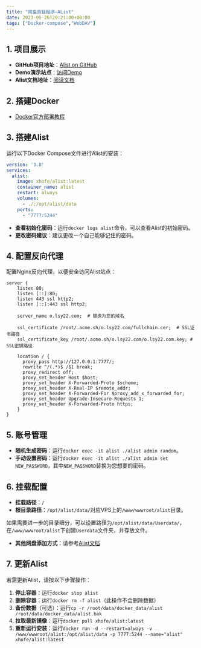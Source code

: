 ```yaml
---
title: "网盘直链程序—AList"
date: 2023-05-26T20:21:00+00:00
tags: ["Docker-compose","WebDAV"]
---
```


## 1. 项目展示

- **GitHub项目地址**：[Alist on GitHub](https://github.com/Xhofe/alist)
- **Demo演示站点**：[访问Demo](https://alist.nn.ci)
- **Alist文档地址**：[阅读文档](https://alist-doc.nn.ci/en/)

## 2. 搭建Docker

- [Docker官方部署教程](https://docs.docker.com/engine/install/debian/)

## 3. 搭建Alist

运行以下Docker Compose文件进行Alist的安装：

```yaml
version: '3.8'
services:
  alist:
    image: xhofe/alist:latest
    container_name: alist
    restart: always
    volumes:
      - ./:/opt/alist/data
    ports:
      - "7777:5244"
```

- **查看初始化密码**：运行`docker logs alist`命令，可以查看Alist的初始密码。
- **更改密码建议**：建议更改一个自己能够记住的密码。

## 4. 配置反向代理

配置Nginx反向代理，以便安全访问Alist站点：

```nginx
server {
    listen 80;
    listen [::]:80;
    listen 443 ssl http2;
    listen [::]:443 ssl http2;

    server_name o.lsy22.com;  # 替换为您的域名

    ssl_certificate /root/.acme.sh/o.lsy22.com/fullchain.cer;  # SSL证书路径
    ssl_certificate_key /root/.acme.sh/o.lsy22.com/o.lsy22.com.key; # SSL密钥路径
    
    location / {
      proxy_pass http://127.0.0.1:7777/;
      rewrite ^/(.*)$ /$1 break;
      proxy_redirect off;
      proxy_set_header Host $host;
      proxy_set_header X-Forwarded-Proto $scheme;
      proxy_set_header X-Real-IP $remote_addr;
      proxy_set_header X-Forwarded-For $proxy_add_x_forwarded_for;
      proxy_set_header Upgrade-Insecure-Requests 1;
      proxy_set_header X-Forwarded-Proto https;
    }
}
```

## 5. 账号管理

- **随机生成密码**：运行`docker exec -it alist ./alist admin random`。
- **手动设置密码**：运行`docker exec -it alist ./alist admin set NEW_PASSWORD`，其中`NEW_PASSWORD`替换为您想要的密码。

## 6. 挂载配置

- **挂载路径**：`/`
- **根目录路径**：`/opt/alist/data/`对应VPS上的`/www/wwwroot/alist`目录。

如果需要进一步的目录细分，可以设置路径为`/opt/alist/data/Userdata/`，在`/www/wwwroot/alist`下创建`Userdata`文件夹，并存放文件。

- **其他网盘添加方式**：请参考[Alist文档](https://alist-doc.nn.ci/en/)

## 7. 更新Alist

若需更新Alist，请按以下步骤操作：

1. **停止容器**：运行`docker stop alist`
2. **删除容器**：运行`docker rm -f alist`（此操作不会删除数据）
3. **备份数据**（可选）：运行`cp -r /root/data/docker_data/alist /root/data/docker_data/alist.bak`
4. **拉取最新镜像**：运行`docker pull xhofe/alist:latest`
5. **重新运行安装**：运行`docker run -d --restart=always -v /www/wwwroot/alist:/opt/alist/data -p 7777:5244 --name="alist" xhofe/alist:latest`
